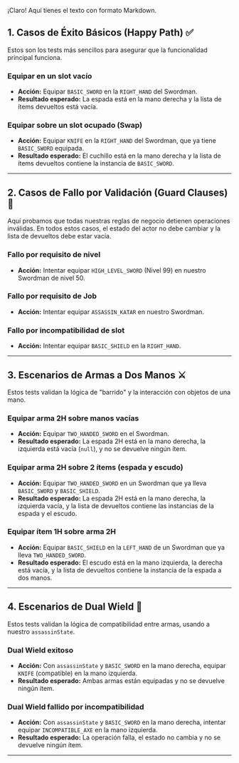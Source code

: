 ¡Claro! Aquí tienes el texto con formato Markdown.

## 1. Casos de Éxito Básicos (Happy Path) ✅

Estos son los tests más sencillos para asegurar que la funcionalidad principal funciona.

### Equipar en un slot vacío
* **Acción:** Equipar `BASIC_SWORD` en la `RIGHT_HAND` del Swordman.
* **Resultado esperado:** La espada está en la mano derecha y la lista de ítems devueltos está vacía.

### Equipar sobre un slot ocupado (Swap)
* **Acción:** Equipar `KNIFE` en la `RIGHT_HAND` del Swordman, que ya tiene `BASIC_SWORD` equipada.
* **Resultado esperado:** El cuchillo está en la mano derecha y la lista de ítems devueltos contiene la instancia de `BASIC_SWORD`.

---

## 2. Casos de Fallo por Validación (Guard Clauses) 🛑

Aquí probamos que todas nuestras reglas de negocio detienen operaciones inválidas. En todos estos casos, el estado del actor no debe cambiar y la lista de devueltos debe estar vacía.

### Fallo por requisito de nivel
* **Acción:** Intentar equipar `HIGH_LEVEL_SWORD` (Nivel 99) en nuestro Swordman de nivel 50.

### Fallo por requisito de Job
* **Acción:** Intentar equipar `ASSASSIN_KATAR` en nuestro Swordman.

### Fallo por incompatibilidad de slot
* **Acción:** Intentar equipar `BASIC_SHIELD` en la `RIGHT_HAND`.

---

## 3. Escenarios de Armas a Dos Manos ⚔️

Estos tests validan la lógica de "barrido" y la interacción con objetos de una mano.

### Equipar arma 2H sobre manos vacías
* **Acción:** Equipar `TWO_HANDED_SWORD` en el Swordman.
* **Resultado esperado:** La espada 2H está en la mano derecha, la izquierda está vacía (`null`), y no se devuelve ningún ítem.

### Equipar arma 2H sobre 2 ítems (espada y escudo)
* **Acción:** Equipar `TWO_HANDED_SWORD` en un Swordman que ya lleva `BASIC_SWORD` y `BASIC_SHIELD`.
* **Resultado esperado:** La espada 2H está en la mano derecha, la izquierda vacía, y la lista de devueltos contiene las instancias de la espada y el escudo.

### Equipar ítem 1H sobre arma 2H
* **Acción:** Equipar `BASIC_SHIELD` en la `LEFT_HAND` de un Swordman que ya lleva `TWO_HANDED_SWORD`.
* **Resultado esperado:** El escudo está en la mano izquierda, la derecha está vacía, y la lista de devueltos contiene la instancia de la espada a dos manos.

---

## 4. Escenarios de Dual Wield 🤺

Estos tests validan la lógica de compatibilidad entre armas, usando a nuestro `assassinState`.

### Dual Wield exitoso
* **Acción:** Con `assassinState` y `BASIC_SWORD` en la mano derecha, equipar `KNIFE` (compatible) en la mano izquierda.
* **Resultado esperado:** Ambas armas están equipadas y no se devuelve ningún ítem.

### Dual Wield fallido por incompatibilidad
* **Acción:** Con `assassinState` y `BASIC_SWORD` en la mano derecha, intentar equipar `INCOMPATIBLE_AXE` en la mano izquierda.
* **Resultado esperado:** La operación falla, el estado no cambia y no se devuelve ningún ítem.

---

